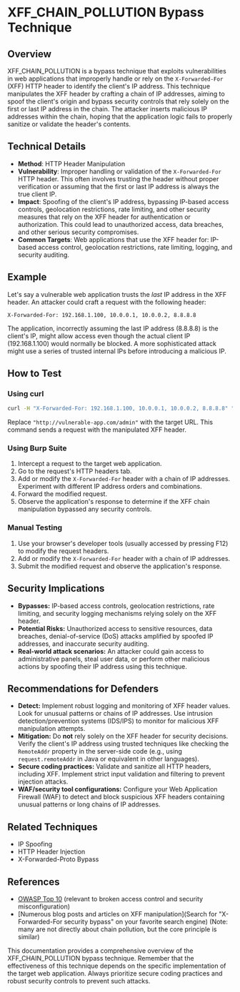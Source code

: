 # XFF_CHAIN_POLLUTION Bypass Technique

## Overview

XFF_CHAIN_POLLUTION is a bypass technique that exploits vulnerabilities in web applications that improperly handle or rely on the `X-Forwarded-For` (XFF) HTTP header to identify the client's IP address.  This technique manipulates the XFF header by crafting a chain of IP addresses, aiming to spoof the client's origin and bypass security controls that rely solely on the first or last IP address in the chain.  The attacker inserts malicious IP addresses within the chain, hoping that the application logic fails to properly sanitize or validate the header's contents.

## Technical Details

- **Method**: HTTP Header Manipulation
- **Vulnerability**: Improper handling or validation of the `X-Forwarded-For` HTTP header.  This often involves trusting the header without proper verification or assuming that the first or last IP address is always the true client IP.
- **Impact**: Spoofing of the client's IP address, bypassing IP-based access controls, geolocation restrictions, rate limiting, and other security measures that rely on the XFF header for authentication or authorization.  This could lead to unauthorized access, data breaches, and other serious security compromises.
- **Common Targets**: Web applications that use the XFF header for: IP-based access control, geolocation restrictions, rate limiting, logging, and security auditing.

## Example

Let's say a vulnerable web application trusts the *last* IP address in the XFF header.  An attacker could craft a request with the following header:

`X-Forwarded-For: 192.168.1.100, 10.0.0.1, 10.0.0.2, 8.8.8.8`

The application, incorrectly assuming the last IP address (8.8.8.8) is the client's IP, might allow access even though the actual client IP (192.168.1.100) would normally be blocked.  A more sophisticated attack might use a series of trusted internal IPs before introducing a malicious IP.

## How to Test

### Using curl

```bash
curl -H "X-Forwarded-For: 192.168.1.100, 10.0.0.1, 10.0.0.2, 8.8.8.8" "http://vulnerable-app.com/admin" 
```

Replace `"http://vulnerable-app.com/admin"` with the target URL.  This command sends a request with the manipulated XFF header.

### Using Burp Suite

1. Intercept a request to the target web application.
2. Go to the request's HTTP headers tab.
3. Add or modify the `X-Forwarded-For` header with a chain of IP addresses.  Experiment with different IP address orders and combinations.
4. Forward the modified request.
5. Observe the application's response to determine if the XFF chain manipulation bypassed any security controls.

### Manual Testing

1. Use your browser's developer tools (usually accessed by pressing F12) to modify the request headers.
2. Add or modify the `X-Forwarded-For` header with a chain of IP addresses.
3. Submit the modified request and observe the application's response.


## Security Implications

- **Bypasses:** IP-based access controls, geolocation restrictions, rate limiting, and security logging mechanisms relying solely on the XFF header.
- **Potential Risks:** Unauthorized access to sensitive resources, data breaches, denial-of-service (DoS) attacks amplified by spoofed IP addresses, and inaccurate security auditing.
- **Real-world attack scenarios:**  An attacker could gain access to administrative panels, steal user data, or perform other malicious actions by spoofing their IP address using this technique.

## Recommendations for Defenders

- **Detect:** Implement robust logging and monitoring of XFF header values. Look for unusual patterns or chains of IP addresses. Use intrusion detection/prevention systems (IDS/IPS) to monitor for malicious XFF manipulation attempts.
- **Mitigation:**  Do **not** rely solely on the XFF header for security decisions.  Verify the client's IP address using trusted techniques like checking the `RemoteAddr` property in the server-side code (e.g., using `request.remoteAddr` in Java or equivalent in other languages).
- **Secure coding practices:**  Validate and sanitize all HTTP headers, including XFF.  Implement strict input validation and filtering to prevent injection attacks.
- **WAF/security tool configurations:** Configure your Web Application Firewall (WAF) to detect and block suspicious XFF headers containing unusual patterns or long chains of IP addresses.

## Related Techniques

- IP Spoofing
- HTTP Header Injection
- X-Forwarded-Proto Bypass


## References

- [OWASP Top 10](https://owasp.org/www-project-top-ten/) (relevant to broken access control and security misconfiguration)
- [Numerous blog posts and articles on XFF manipulation](Search for "X-Forwarded-For security bypass" on your favorite search engine)  (Note: many are not directly about chain pollution, but the core principle is similar)


This documentation provides a comprehensive overview of the XFF_CHAIN_POLLUTION bypass technique.  Remember that the effectiveness of this technique depends on the specific implementation of the target web application. Always prioritize secure coding practices and robust security controls to prevent such attacks.
